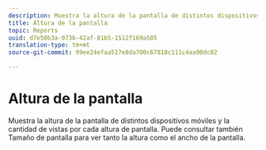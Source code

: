 ```yaml
---
description: Muestra la altura de la pantalla de distintos dispositivos móviles y la cantidad de vistas por cada altura de pantalla. Puede consultar también Tamaño de pantalla para ver tanto la altura como el ancho de la pantalla.
title: Altura de la pantalla
topic: Reports
uuid: d7e50b3a-073b-42af-81b5-1512f169a505
translation-type: tm+mt
source-git-commit: 99ee24efaa517e8da700c67818c111c4aa90dc02

---
```



# Altura de la pantalla

Muestra la altura de la pantalla de distintos dispositivos móviles y la cantidad de vistas por cada altura de pantalla. Puede consultar también Tamaño de pantalla para ver tanto la altura como el ancho de la pantalla.

